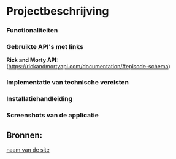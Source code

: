 # Projectbeschrijving 

### Functionaliteiten

### Gebruikte API's met links 
**Rick and Morty API:**(https://rickandmortyapi.com/documentation/#episode-schema) 

### Implementatie van technische vereisten 

### Installatiehandleiding 

### Screenshots van de applicatie 

## Bronnen: 
[naam van de site](link)


